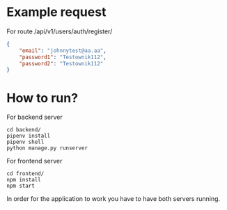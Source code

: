 # Example request

For route /api/v1/users/auth/register/
```json
{
    "email": "johnnytest@aa.aa",
    "password1": "Testownik112",
    "password2": "Testownik112"
}
```

# How to run?

For backend server
```
cd backend/
pipenv install
pipenv shell
python manage.py runserver
```

For frontend server

```
cd frontend/
npm install
npm start
```

In order for the application to work you have to have both servers running.
